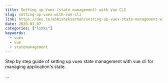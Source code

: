 ```yaml
---
title: Setting up Vuex (state management) with Vue CLI
slug: setting-up-vuex-with-vue-cli
link: https://dev.to/abhisheksarmah/setting-up-vuex-state-management-with-vue-cli-3-3ne9
date: 2020-03-07
categories: ["links"]
keywords:
  - vuex
  - vue
  - statemanagement
--- 
```


Step by step guide of setting up vuex state management with vue cli for managing application's state.

<!--more--> 
...